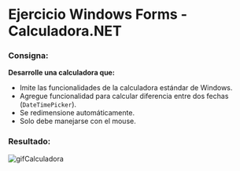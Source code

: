 # Ejercicio Windows Forms - Calculadora.NET

### **Consigna:**

**Desarrolle una calculadora que:**

- Imite las funcionalidades de la calculadora estándar de Windows.
- Agregue funcionalidad para calcular diferencia entre dos fechas (`DateTimePicker`).
- Se redimensione automáticamente.
- Solo debe manejarse con el mouse.

### Resultado:

![gifCalculadora](https://user-images.githubusercontent.com/88947720/173211254-bbd09287-44ca-44c2-aa58-fda71500b7a0.gif)

